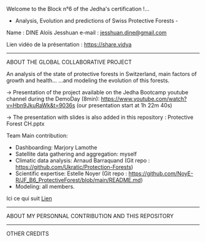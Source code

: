 Welcome to the Block n°6 of the Jedha's certification !...
 - Analysis, Evolution and predictions of Swiss Protective Forests - 

Name : DINE Aloïs Jesshuan
e-mail : jesshuan.dine@gmail.com

Lien vidéo de la présentation :
https://share.vidya

-------------------
ABOUT THE GLOBAL COLLABORATIVE PROJECT

An analysis of the state of protective forests in Switzerland, main factors of growth and health...
...and modeling the evolution of this forests.

-> Presentation of the project available on the Jedha Bootcamp youtube channel during the DemoDay (8min):
https://www.youtube.com/watch?v=Hbn9JkuRaWk&t=9036s
(our presentation start at 1h 22m 40s)

-> The presentation with slides is also added in this repository : Protective Forest CH.pptx

Team Main contribution:

- Dashboarding: Marjory Lamothe
- Satellite data gathering and aggregation: myself
- Climatic data analysis: Arnaud Barraquand (Git repo : https://github.com/Ukratic/Protection-Forests)
- Scientific expertise: Estelle Noyer (Git repo : https://github.com/NoyE-R/JF_B6_ProtectiveForest/blob/main/README.md)
- Modeling: all members.

Ici ce qui suit [Lien](https://example.com/ "titre de lien optionnel")








-------------------
ABOUT MY PERSONNAL CONTRIBUTION AND THIS REPOSITORY






-------------------
OTHER CREDITS




